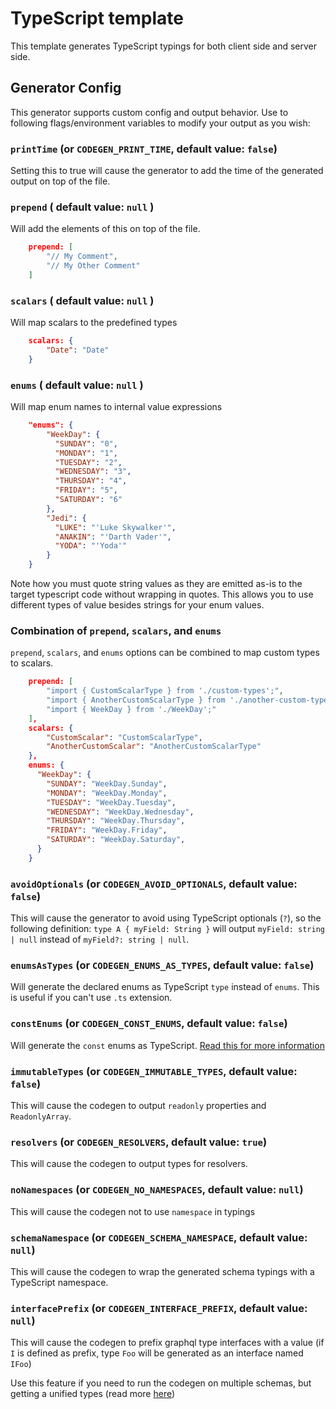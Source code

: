 # TypeScript template

This template generates TypeScript typings for both client side and server side.

## Generator Config

This generator supports custom config and output behavior. Use to following flags/environment variables to modify your output as you wish:

### `printTime` (or `CODEGEN_PRINT_TIME`, default value: `false`)

Setting this to true will cause the generator to add the time of the generated output on top of the file.

### `prepend` ( default value: `null` )

Will add the elements of this on top of the file.

```json
    prepend: [
        "// My Comment",
        "// My Other Comment"
    ]
```

### `scalars` ( default value: `null` )

Will map scalars to the predefined types

```json
    scalars: {
        "Date": "Date"
    }
```

### `enums` ( default value: `null` )

Will map enum names to internal value expressions

```json
    "enums": {
        "WeekDay": {
          "SUNDAY": "0",
          "MONDAY": "1",
          "TUESDAY": "2",
          "WEDNESDAY": "3",
          "THURSDAY": "4",
          "FRIDAY": "5",
          "SATURDAY": "6"
        },
        "Jedi": {
          "LUKE": "'Luke Skywalker'",
          "ANAKIN": "'Darth Vader'",
          "YODA": "'Yoda'"
        }
    }
```

Note how you must quote string values as they are emitted as-is to the target typescript
code without wrapping in quotes. This allows you to use different types of value
besides strings for your enum values.

### Combination of `prepend`, `scalars`, and `enums`

`prepend`, `scalars`, and `enums` options can be combined to map custom types to scalars.

```json
    prepend: [
        "import { CustomScalarType } from './custom-types';",
        "import { AnotherCustomScalarType } from './another-custom-types';",
        "import { WeekDay } from './WeekDay';"
    ],
    scalars: {
        "CustomScalar": "CustomScalarType",
        "AnotherCustomScalar": "AnotherCustomScalarType"
    },
    enums: {
      "WeekDay": {
        "SUNDAY": "WeekDay.Sunday",
        "MONDAY": "WeekDay.Monday",
        "TUESDAY": "WeekDay.Tuesday",
        "WEDNESDAY": "WeekDay.Wednesday",
        "THURSDAY": "WeekDay.Thursday",
        "FRIDAY": "WeekDay.Friday",
        "SATURDAY": "WeekDay.Saturday",
      }
    }
```

### `avoidOptionals` (or `CODEGEN_AVOID_OPTIONALS`, default value: `false`)

This will cause the generator to avoid using TypeScript optionals (`?`), so the following definition: `type A { myField: String }` will output `myField: string | null` instead of `myField?: string | null`.

### `enumsAsTypes` (or `CODEGEN_ENUMS_AS_TYPES`, default value: `false`)

Will generate the declared enums as TypeScript `type` instead of `enums`. This is useful if you can't use `.ts` extension.

### `constEnums` (or `CODEGEN_CONST_ENUMS`, default value: `false`)

Will generate the `const` enums as TypeScript. [Read this for more information](https://www.typescriptlang.org/docs/handbook/enums.html#const-enums)

### `immutableTypes` (or `CODEGEN_IMMUTABLE_TYPES`, default value: `false`)

This will cause the codegen to output `readonly` properties and `ReadonlyArray`.

### `resolvers` (or `CODEGEN_RESOLVERS`, default value: `true`)

This will cause the codegen to output types for resolvers.

### `noNamespaces` (or `CODEGEN_NO_NAMESPACES`, default value: `null`)

This will cause the codegen not to use `namespace` in typings

### `schemaNamespace` (or `CODEGEN_SCHEMA_NAMESPACE`, default value: `null`)

This will cause the codegen to wrap the generated schema typings with a TypeScript namespace.

### `interfacePrefix` (or `CODEGEN_INTERFACE_PREFIX`, default value: `null`)

This will cause the codegen to prefix graphql type interfaces with a value (if `I` is defined as prefix, type `Foo` will be generated as an interface named `IFoo`)

Use this feature if you need to run the codegen on multiple schemas, but getting a unified types (read more [here](https://www.typescriptlang.org/docs/handbook/declaration-merging.html))

